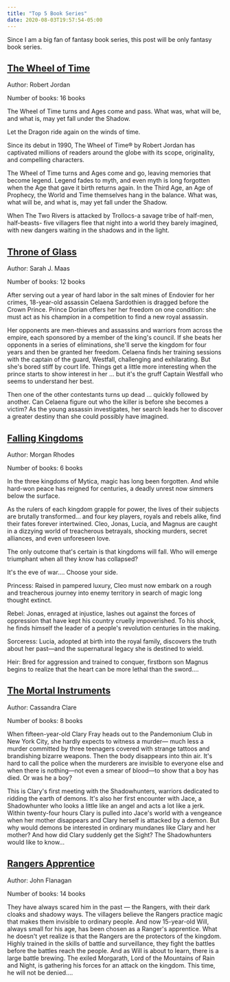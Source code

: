 ```yaml
---
title: "Top 5 Book Series"
date: 2020-08-03T19:57:54-05:00
---
```


Since I am a big fan of fantasy book series, this post will be only fantasy book series.

<!--more-->

## [The Wheel of Time](https://dragonmount.com/Books/index/)

Author: Robert Jordan

Number of books: 16 books

The Wheel of Time turns and Ages come and pass. What was, what will be, and what is, may yet fall under the Shadow.

Let the Dragon ride again on the winds of time.

Since its debut in 1990, The Wheel of Time® by Robert Jordan has captivated millions of readers around the globe with its scope, originality, and compelling characters.

The Wheel of Time turns and Ages come and go, leaving memories that become legend. Legend fades to myth, and even myth is long forgotten when the Age that gave it birth returns again. In the Third Age, an Age of Prophecy, the World and Time themselves hang in the balance. What was, what will be, and what is, may yet fall under the Shadow.

When The Two Rivers is attacked by Trollocs-a savage tribe of half-men, half-beasts- five villagers flee that night into a world they barely imagined, with new dangers waiting in the shadows and in the light.

## [Throne of Glass](https://sarahjmaas.com/throneofglass/)

Author: Sarah J. Maas

Number of books: 12 books

After serving out a year of hard labor in the salt mines of Endovier for her crimes, 18-year-old assassin Celaena Sardothien is dragged before the Crown Prince. Prince Dorian offers her her freedom on one condition: she must act as his champion in a competition to find a new royal assassin.

Her opponents are men-thieves and assassins and warriors from across the empire, each sponsored by a member of the king's council. If she beats her opponents in a series of eliminations, she'll serve the kingdom for four years and then be granted her freedom. Celaena finds her training sessions with the captain of the guard, Westfall, challenging and exhilarating. But she's bored stiff by court life. Things get a little more interesting when the prince starts to show interest in her ... but it's the gruff Captain Westfall who seems to understand her best.

Then one of the other contestants turns up dead ... quickly followed by another. Can Celaena figure out who the killer is before she becomes a victim? As the young assassin investigates, her search leads her to discover a greater destiny than she could possibly have imagined.

## [Falling Kingdoms](http://www.fallingkingdoms.com/)

Author: Morgan Rhodes

Number of books: 6 books

In the three kingdoms of Mytica, magic has long been forgotten. And while hard-won peace has reigned for centuries, a deadly unrest now simmers below the surface.

As the rulers of each kingdom grapple for power, the lives of their subjects are brutally transformed... and four key players, royals and rebels alike, find their fates forever intertwined. Cleo, Jonas, Lucia, and Magnus are caught in a dizzying world of treacherous betrayals, shocking murders, secret alliances, and even unforeseen love.

The only outcome that's certain is that kingdoms will fall. Who will emerge triumphant when all they know has collapsed?

It's the eve of war.... Choose your side.

Princess: Raised in pampered luxury, Cleo must now embark on a rough and treacherous journey into enemy territory in search of magic long thought extinct.

Rebel: Jonas, enraged at injustice, lashes out against the forces of oppression that have kept his country cruelly impoverished. To his shock, he finds himself the leader of a people's revolution centuries in the making.

Sorceress: Lucia, adopted at birth into the royal family, discovers the truth about her past—and the supernatural legacy she is destined to wield.

Heir: Bred for aggression and trained to conquer, firstborn son Magnus begins to realize that the heart can be more lethal than the sword....

## [The Mortal Instruments](https://www.cassandraclare.com/series/the-mortal-instruments/)

Author: Cassandra Clare

Number of books: 8 books

When fifteen-year-old Clary Fray heads out to the Pandemonium Club in New York City, she hardly expects to witness a murder― much less a murder committed by three teenagers covered with strange tattoos and brandishing bizarre weapons. Then the body disappears into thin air. It's hard to call the police when the murderers are invisible to everyone else and when there is nothing―not even a smear of blood―to show that a boy has died. Or was he a boy?

This is Clary's first meeting with the Shadowhunters, warriors dedicated to ridding the earth of demons. It's also her first encounter with Jace, a Shadowhunter who looks a little like an angel and acts a lot like a jerk. Within twenty-four hours Clary is pulled into Jace's world with a vengeance when her mother disappears and Clary herself is attacked by a demon. But why would demons be interested in ordinary mundanes like Clary and her mother? And how did Clary suddenly get the Sight? The Shadowhunters would like to know...

## [Rangers Apprentice](http://www.worldofjohnflanagan.com/rangers-apprentice/)

Author: John Flanagan

Number of books: 14 books

They have always scared him in the past — the Rangers, with their dark cloaks and shadowy ways. The villagers believe the Rangers practice magic that makes them invisible to ordinary people. And now 15-year-old Will, always small for his age, has been chosen as a Ranger's apprentice. What he doesn't yet realize is that the Rangers are the protectors of the kingdom. Highly trained in the skills of battle and surveillance, they fight the battles before the battles reach the people. And as Will is about to learn, there is a large battle brewing. The exiled Morgarath, Lord of the Mountains of Rain and Night, is gathering his forces for an attack on the kingdom. This time, he will not be denied....









<!--more-->
